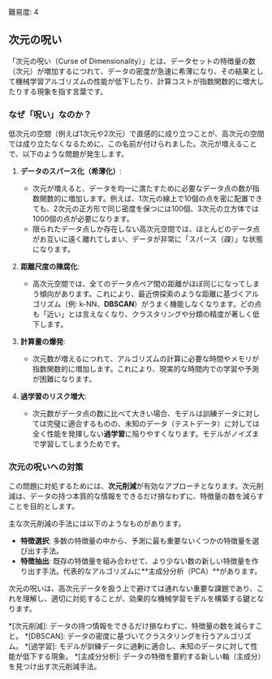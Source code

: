難易度: 4

## 次元の呪い

「次元の呪い（Curse of Dimensionality）」とは、データセットの特徴量の数（次元）が増加するにつれて、データの密度が急速に希薄になり、その結果として機械学習アルゴリズムの性能が低下したり、計算コストが指数関数的に増大したりする現象を指す言葉です。

### なぜ「呪い」なのか？

低次元の空間（例えば1次元や2次元）で直感的に成り立つことが、高次元の空間では成り立たなくなるために、この名前が付けられました。次元が増えることで、以下のような問題が発生します。

1.  **データのスパース化（希薄化）**:
    *   次元が増えると、データを均一に満たすために必要なデータ点の数が指数関数的に増加します。例えば、1次元の線上で10個の点を密に配置できても、2次元の正方形で同じ密度を保つには100個、3次元の立方体では1000個の点が必要になります。
    *   限られたデータ点しか存在しない高次元空間では、ほとんどのデータ点がお互いに遠く離れてしまい、データが非常に「スパース（疎）」な状態になります。

2.  **距離尺度の陳腐化**:
    *   高次元空間では、全てのデータ点ペア間の距離がほぼ同じになってしまう傾向があります。これにより、最近傍探索のような距離に基づくアルゴリズム（例: k-NN、**DBSCAN**）がうまく機能しなくなります。どの点も「近い」とは言えなくなり、クラスタリングや分類の精度が著しく低下します。

3.  **計算量の爆発**:
    *   次元数が増えるにつれて、アルゴリズムの計算に必要な時間やメモリが指数関数的に増加します。これにより、現実的な時間内での学習や予測が困難になります。

4.  **過学習のリスク増大**:
    *   次元数がデータ点の数に比べて大きい場合、モデルは訓練データに対しては完璧に適合するものの、未知のデータ（テストデータ）に対しては全く性能を発揮しない**過学習**に陥りやすくなります。モデルがノイズまで学習してしまうためです。

### 次元の呪いへの対策

この問題に対処するためには、**次元削減**が有効なアプローチとなります。次元削減は、データの持つ本質的な情報をできるだけ損なわずに、特徴量の数を減らすことを目的とします。

主な次元削減の手法には以下のようなものがあります。

-   **特徴選択**: 多数の特徴量の中から、予測に最も重要ないくつかの特徴量を選び出す手法。
-   **特徴抽出**: 既存の特徴量を組み合わせて、より少ない数の新しい特徴量を作り出す手法。代表的なアルゴリズムに**主成分分析（PCA）**があります。

次元の呪いは、高次元データを扱う上で避けては通れない重要な課題であり、これを理解し、適切に対処することが、効果的な機械学習モデルを構築する鍵となります。

*[次元削減]: データの持つ情報をできるだけ損なわずに、特徴量の数を減らすこと。
*[DBSCAN]: データの密度に基づいてクラスタリングを行うアルゴリズム。
*[過学習]: モデルが訓練データに過剰に適合し、未知のデータに対して性能が低下する現象。
*[主成分分析]: データの特徴を要約する新しい軸（主成分）を見つけ出す次元削減手法。
